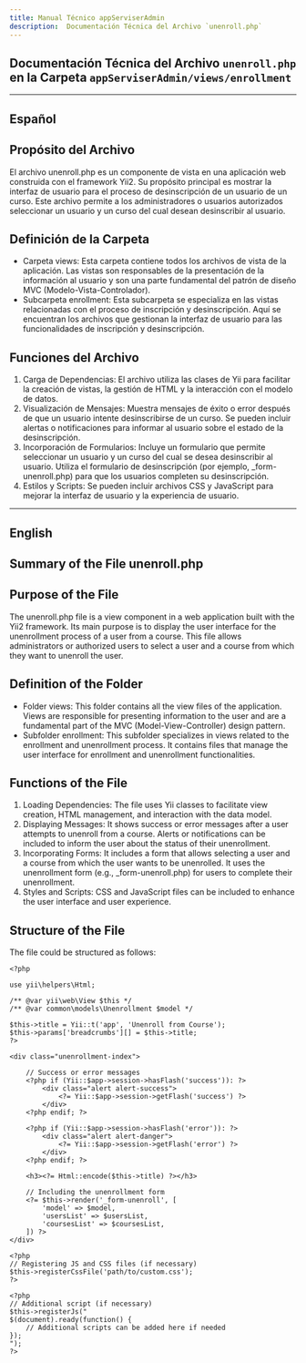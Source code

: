 ```yaml
---
title: Manual Técnico appServiserAdmin
description:  Documentación Técnica del Archivo `unenroll.php`
---
```


## Documentación Técnica del Archivo `unenroll.php` en la Carpeta `appServiserAdmin/views/enrollment`

---

## Español

## Propósito del Archivo
El archivo unenroll.php es un componente de vista en una aplicación web construida con el framework Yii2. Su propósito principal es mostrar la interfaz de usuario para el proceso de desinscripción de un usuario de un curso. Este archivo permite a los administradores o usuarios autorizados seleccionar un usuario y un curso del cual desean desinscribir al usuario.

## Definición de la Carpeta
- Carpeta views: Esta carpeta contiene todos los archivos de vista de la aplicación. Las vistas son responsables de la presentación de la información al usuario y son una parte fundamental del patrón de diseño MVC (Modelo-Vista-Controlador).
- Subcarpeta enrollment: Esta subcarpeta se especializa en las vistas relacionadas con el proceso de inscripción y desinscripción. Aquí se encuentran los archivos que gestionan la interfaz de usuario para las funcionalidades de inscripción y desinscripción.

## Funciones del Archivo
1. Carga de Dependencias: El archivo utiliza las clases de Yii para facilitar la creación de vistas, la gestión de HTML y la interacción con el modelo de datos.
2. Visualización de Mensajes:
Muestra mensajes de éxito o error después de que un usuario intente desinscribirse de un curso.
Se pueden incluir alertas o notificaciones para informar al usuario sobre el estado de la desinscripción.
3. Incorporación de Formularios:
Incluye un formulario que permite seleccionar un usuario y un curso del cual se desea desinscribir al usuario.
Utiliza el formulario de desinscripción (por ejemplo, _form-unenroll.php) para que los usuarios completen su desinscripción.
4. Estilos y Scripts:
Se pueden incluir archivos CSS y JavaScript para mejorar la interfaz de usuario y la experiencia de usuario.

---

## English

## Summary of the File unenroll.php

## Purpose of the File
The unenroll.php file is a view component in a web application built with the Yii2 framework. Its main purpose is to display the user interface for the unenrollment process of a user from a course. This file allows administrators or authorized users to select a user and a course from which they want to unenroll the user.

## Definition of the Folder
- Folder views: This folder contains all the view files of the application. Views are responsible for presenting information to the user and are a fundamental part of the MVC (Model-View-Controller) design pattern.
- Subfolder enrollment: This subfolder specializes in views related to the enrollment and unenrollment process. It contains files that manage the user interface for enrollment and unenrollment functionalities.

## Functions of the File
1. Loading Dependencies: The file uses Yii classes to facilitate view creation, HTML management, and interaction with the data model.
2. Displaying Messages:
It shows success or error messages after a user attempts to unenroll from a course.
Alerts or notifications can be included to inform the user about the status of their unenrollment.
3. Incorporating Forms:
It includes a form that allows selecting a user and a course from which the user wants to be unenrolled.
It uses the unenrollment form (e.g., _form-unenroll.php) for users to complete their unenrollment.
4. Styles and Scripts:
CSS and JavaScript files can be included to enhance the user interface and user experience.

## Structure of the File
The file could be structured as follows:
```
<?php

use yii\helpers\Html;

/** @var yii\web\View $this */
/** @var common\models\Unenrollment $model */

$this->title = Yii::t('app', 'Unenroll from Course');
$this->params['breadcrumbs'][] = $this->title;
?>

<div class="unenrollment-index">

    // Success or error messages
    <?php if (Yii::$app->session->hasFlash('success')): ?>
        <div class="alert alert-success">
            <?= Yii::$app->session->getFlash('success') ?>
        </div>
    <?php endif; ?>

    <?php if (Yii::$app->session->hasFlash('error')): ?>
        <div class="alert alert-danger">
            <?= Yii::$app->session->getFlash('error') ?>
        </div>
    <?php endif; ?>

    <h3><?= Html::encode($this->title) ?></h3>

    // Including the unenrollment form
    <?= $this->render('_form-unenroll', [
        'model' => $model,
        'usersList' => $usersList,
        'coursesList' => $coursesList,
    ]) ?>
</div>

<?php
// Registering JS and CSS files (if necessary)
$this->registerCssFile('path/to/custom.css');
?>

<?php 
// Additional script (if necessary)
$this->registerJs("
$(document).ready(function() {
    // Additional scripts can be added here if needed
});
");
?>
```